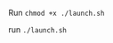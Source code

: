 <!-- Step 1 -->
<!-- Grand Permission launching app -->
Run `chmod +x ./launch.sh`

<!-- Step 2 -->
run `./launch.sh`